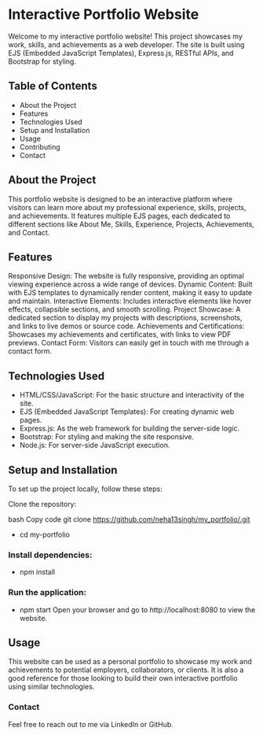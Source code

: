 # Interactive Portfolio Website
Welcome to my interactive portfolio website! This project showcases my work, skills, and achievements as a web developer. The site is built using EJS (Embedded JavaScript Templates), Express.js, RESTful APIs, and Bootstrap for styling.

## Table of Contents
- About the Project
- Features
- Technologies Used
- Setup and Installation
- Usage
- Contributing
- Contact
## About the Project
This portfolio website is designed to be an interactive platform where visitors can learn more about my professional experience, skills, projects, and achievements. It features multiple EJS pages, each dedicated to different sections like About Me, Skills, Experience, Projects, Achievements, and Contact.

## Features
Responsive Design: The website is fully responsive, providing an optimal viewing experience across a wide range of devices.
Dynamic Content: Built with EJS templates to dynamically render content, making it easy to update and maintain.
Interactive Elements: Includes interactive elements like hover effects, collapsible sections, and smooth scrolling.
Project Showcase: A dedicated section to display my projects with descriptions, screenshots, and links to live demos or source code.
Achievements and Certifications: Showcases my achievements and certificates, with links to view PDF previews.
Contact Form: Visitors can easily get in touch with me through a contact form.
## Technologies Used
- HTML/CSS/JavaScript: For the basic structure and interactivity of the site.
- EJS (Embedded JavaScript Templates): For creating dynamic web pages.
- Express.js: As the web framework for building the server-side logic.
- Bootstrap: For styling and making the site responsive.
- Node.js: For server-side JavaScript execution.
## Setup and Installation
To set up the project locally, follow these steps:

Clone the repository:

bash
Copy code
git clone https://github.com/neha13singh/my_portfolio/.git
- cd my-portfolio
### Install dependencies:
- npm install
### Run the application:
- npm start
Open your browser and go to http://localhost:8080 to view the website.

## Usage
This website can be used as a personal portfolio to showcase my work and achievements to potential employers, collaborators, or clients. It is also a good reference for those looking to build their own interactive portfolio using similar technologies.

### Contact
Feel free to reach out to me via LinkedIn or GitHub. 
